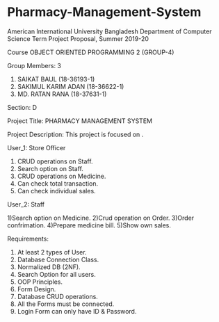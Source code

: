 # Pharmacy-Management-System
American International University Bangladesh Department of Computer Science Term Project Proposal, Summer 2019-20

Course OBJECT ORIENTED PROGRAMMING 2 (GROUP-4)

Group Members: 3

1) SAIKAT BAUL (18-36193-1)
2) SAKIMUL KARIM ADAN (18-36622-1)
3) MD. RATAN RANA (18-37631-1)

Section: D

Project Title: PHARMACY MANAGEMENT SYSTEM

Project Description: This project is focused on .

User_1: Store Officer

1) CRUD operations on Staff. 
2) Search option on Staff. 
3) CRUD operations on Medicine. 
4) Can check total transaction. 
5) Can check individual sales. 

User_2: Staff

1)Search option on Medicine. 
2)Crud operation on Order. 
3)Order confrimation. 
4)Prepare medicine bill. 
5)Show own sales. 


Requirements:

1) At least 2 types of User.
2) Database Connection Class.
3) Normalized DB (2NF).
4) Search Option for all users.
5) OOP Principles.
6) Form Design.
7) Database CRUD operations.
8) All the Forms must be connected.
9) Login Form can only have ID & Password.
